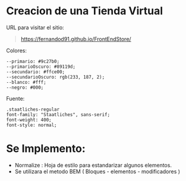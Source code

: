 # Creacion de una Tienda Virtual

URL para visitar el sitio:

> https://fernandod91.github.io/FrontEndStore/

Colores:

    --primario: #9c27b0;
    --primarioOscuro: #89119d;
    --secundario: #ffce00;
    --secundarioOscuro: rgb(233, 187, 2);
    --blanco: #fff;
    --negro: #000;

Fuente:

    .staatliches-regular
    font-family: "Staatliches", sans-serif;
    font-weight: 400;
    font-style: normal;

# Se Implemento:
- Normalize : Hoja de estilo para estandarizar algunos elementos.
- Se utilizara el metodo BEM ( Bloques - elementos - modificadores )

